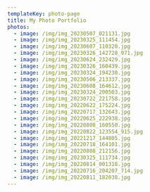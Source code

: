 ```yaml
---
templateKey: photo-page
title: My Photo Portfolio
photos:
  - image: /img/img_20230507_021131.jpg
  - image: /img/img_20230325_111454.jpg
  - image: /img/img_20230607_110320.jpg
  - image: /img/img_20230326_142728_971.jpg
  - image: /img/img_20230624_232429.jpg
  - image: /img/img_20230326_160439.jpg
  - image: /img/img_20230324_194230.jpg
  - image: /img/img_20230506_213337.jpg
  - image: /img/img_20230608_164612.jpg
  - image: /img/img_20230324_200503.jpg
  - image: /img/img_20230722_221758.jpg
  - image: /img/img_20220622_175224.jpg
  - image: /img/img_20220717_132643.jpg
  - image: /img/img_20220625_222938.jpg
  - image: /img/img_20220808_160550.jpg
  - image: /img/img_20220822_123554_915.jpg
  - image: /img/img_20221217_144805.jpg
  - image: /img/img_20220718_164101.jpg
  - image: /img/img_20220808_212156.jpg
  - image: /img/img_20230325_111734.jpg
  - image: /img/img_20220814_001318.jpg
  - image: /img/img_20220716_204207_714.jpg
  - image: /img/img_20220811_182038.jpg
---
```

